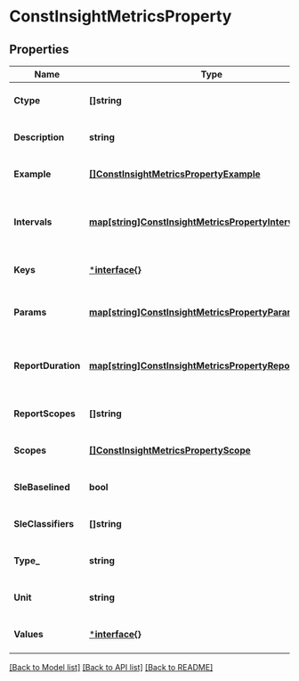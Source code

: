 # ConstInsightMetricsProperty

## Properties
Name | Type | Description | Notes
------------ | ------------- | ------------- | -------------
**Ctype** | **[]string** |  | [optional] [default to null]
**Description** | **string** |  | [optional] [default to null]
**Example** | [**[]ConstInsightMetricsPropertyExample**](const_insight_metrics_property_example.md) |  | [optional] [default to null]
**Intervals** | [**map[string]ConstInsightMetricsPropertyInterval**](const_insight_metrics_property_interval.md) | Property key is the interval (e.g. 10m, 1h, ...) | [optional] [default to null]
**Keys** | [***interface{}**](interface{}.md) |  | [optional] [default to null]
**Params** | [**map[string]ConstInsightMetricsPropertyParam**](const_insight_metrics_property_param.md) | Property key is the parameter name | [optional] [default to null]
**ReportDuration** | [**map[string]ConstInsightMetricsPropertyReportDuration**](const_insight_metrics_property_report_duration.md) | Property key is the duration (e.g. 1d, 1w, ...) | [optional] [default to null]
**ReportScopes** | **[]string** |  | [optional] [default to null]
**Scopes** | [**[]ConstInsightMetricsPropertyScope**](const_insight_metrics_property_scope.md) |  | [optional] [default to null]
**SleBaselined** | **bool** |  | [optional] [default to null]
**SleClassifiers** | **[]string** |  | [optional] [default to null]
**Type_** | **string** |  | [optional] [default to null]
**Unit** | **string** |  | [optional] [default to null]
**Values** | [***interface{}**](interface{}.md) |  | [optional] [default to null]

[[Back to Model list]](../README.md#documentation-for-models) [[Back to API list]](../README.md#documentation-for-api-endpoints) [[Back to README]](../README.md)

